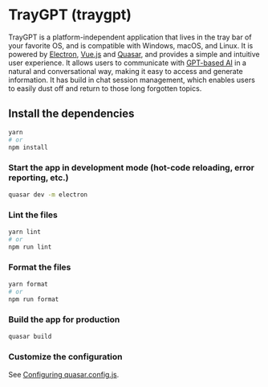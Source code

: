 # TrayGPT (traygpt)

TrayGPT is a platform-independent application that lives in the tray bar of your favorite OS, and is compatible with Windows, macOS, and Linux. It is powered by [Electron](https://electron.org), [Vue.js](https://vuejs.org) and [Quasar](https://quasar.dev), and provides a simple and intuitive user experience. It allows users to communicate with [GPT-based AI](https://openai.com) in a natural and conversational way, making it easy to access and generate information. It has build in chat session management, which enables users to easily dust off and return to those long forgotten topics.

## Install the dependencies

```bash
yarn
# or
npm install
```

### Start the app in development mode (hot-code reloading, error reporting, etc.)

```bash
quasar dev -m electron
```

### Lint the files

```bash
yarn lint
# or
npm run lint
```

### Format the files

```bash
yarn format
# or
npm run format
```

### Build the app for production

```bash
quasar build
```

### Customize the configuration

See [Configuring quasar.config.js](https://v2.quasar.dev/quasar-cli-vite/quasar-config-js).
